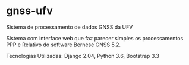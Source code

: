 # gnss-ufv
Sistema de processamento de dados GNSS da UFV

Sistema com interface web que faz parecer simples os processamentos PPP e Relativo do software Bernese GNSS 5.2.

Tecnologias Utilizadas: Django 2.04, Python 3.6, Bootstrap 3.3
